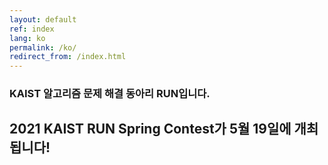 ```yaml
---
layout: default
ref: index
lang: ko
permalink: /ko/
redirect_from: /index.html
---
```


### KAIST 알고리즘 문제 해결 동아리 RUN입니다.
## 2021 KAIST RUN Spring Contest가 5월 19일에 개최됩니다!
